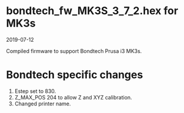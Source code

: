 
# bondtech_fw_MK3S_3_7_2.hex for MK3s

2019-07-12

Compiled firmware to support Bondtech Prusa i3 MK3s.

# Bondtech specific changes
1. Estep set to 830.
2. Z_MAX_POS 204 to allow Z and XYZ calibration.
3. Changed printer name.
